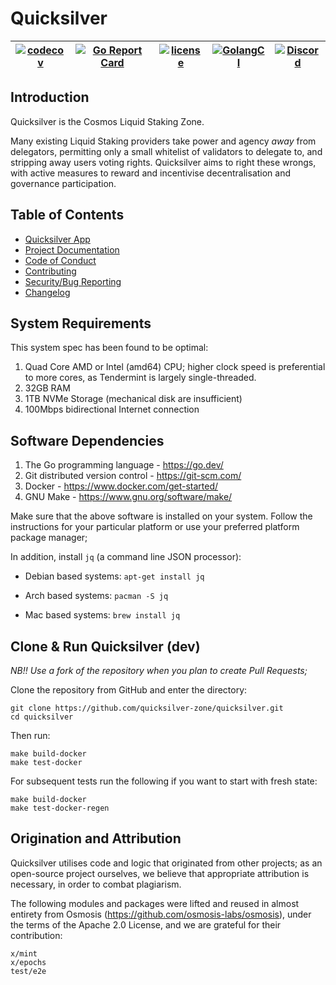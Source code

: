 # Quicksilver

| [![codecov](https://codecov.io/gh/ingenuity-build/quicksilver/branch/develop/graph/badge.svg)](https://codecov.io/gh/ingenuity-build/quicksilver) | [![Go Report Card](https://goreportcard.com/badge/github.com/quicksilver-zone/quicksilver)](https://goreportcard.com/report/github.com/quicksilver-zone/quicksilver) | [![license](https://img.shields.io/github/license/ingenuity-build/quicksilver.svg)](https://github.com/quicksilver-zone/quicksilver/blob/main/LICENSE) | [![GolangCI](https://golangci.com/badges/github.com/quicksilver-zone/quicksilver.svg)](https://golangci.com/r/github.com/quicksilver-zone/quicksilver) | [![Discord](https://badgen.net/badge/icon/discord?icon=discord&label)](https://discord.gg/quicksilverprotocol) |
| ------------------------------------------------------------------------------------------------------------------------------------------------- | -------------------------------------------------------------------------------------------------------------------------------------------------------------------- | ------------------------------------------------------------------------------------------------------------------------------------------------------ | ------------------------------------------------------------------------------------------------------------------------------------------------------ | -------------------------------------------------------------------------------------------------------------- |

## Introduction

Quicksilver is the Cosmos Liquid Staking Zone.

Many existing Liquid Staking providers take power and agency _away_ from delegators, permitting only a small whitelist
of validators to delegate to, and stripping away users voting rights. Quicksilver aims to right these wrongs, with
active measures to reward and incentivise decentralisation and governance participation.

## Table of Contents

- [Quicksilver App](https://app.quicksilver.zone)
- [Project Documentation](https://docs.quicksilver.zone)
- [Code of Conduct](CODE_OF_CONDUCT.md)
- [Contributing](CONTRIBUTING.md)
- [Security/Bug Reporting](SECURITY.md)
- [Changelog](CHANGELOG.md)

## System Requirements

This system spec has been found to be optimal:

1. Quad Core AMD or Intel (amd64) CPU; higher clock speed is preferential to more cores, as Tendermint is largely single-threaded.
2. 32GB RAM
3. 1TB NVMe Storage (mechanical disk are insufficient)
4. 100Mbps bidirectional Internet connection

## Software Dependencies

1. The Go programming language - <https://go.dev/>
2. Git distributed version control - <https://git-scm.com/>
3. Docker - <https://www.docker.com/get-started/>
4. GNU Make - <https://www.gnu.org/software/make/>

Make sure that the above software is installed on your system. Follow the instructions for your particular platform or use your preferred platform package manager;

In addition, install `jq` (a command line JSON processor):

- Debian based systems:
  `apt-get install jq`

- Arch based systems:
  `pacman -S jq`

- Mac based systems:
  `brew install jq`

## Clone & Run Quicksilver (dev)

_NB!! Use a fork of the repository when you plan to create Pull Requests;_

Clone the repository from GitHub and enter the directory:

    git clone https://github.com/quicksilver-zone/quicksilver.git
    cd quicksilver

Then run:

    make build-docker
    make test-docker

For subsequent tests run the following if you want to start with fresh state:

    make build-docker
    make test-docker-regen

## Origination and Attribution

Quicksilver utilises code and logic that originated from other projects; as an open-source project ourselves, we believe that appropriate attribution is necessary, in order to combat plagiarism.

The following modules and packages were lifted and reused in almost entirety from Osmosis (<https://github.com/osmosis-labs/osmosis>), under the terms of the Apache 2.0 License, and we are grateful for their contribution:

    x/mint
    x/epochs
    test/e2e
